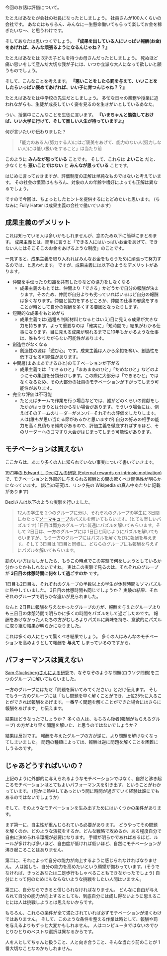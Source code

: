 
<!-- 評価制度について  ～できる人にはお金を与えるべきか？〜 -->

今回のお話は評価について。

たとえばあなたが会社の社長になったとしましょう。
社員さんが100人くらいの会社です。
あなたはもちろん、みんなに一生懸命働いてもらって楽してお金を稼ぎたいな～、と思うわけです。

そしてあなたは思いつくでしょう。
**『成果を出している人にいっぱい報酬(お金)をあげれば、みんな頑張るようになるんじゃね？？』**

たとえばあなたは 3才の子どもを持つお母さんだったとしましょう。
死ぬほど痛い思いをして産んだ大切な我が子には、いつか立派な大人になって欲しいと願うものでしょう。

そして、こんなことを考えます。
**『悪いことをしたら罰を与えて、いいことをしたらいっぱい褒めてあげれば、いい子に育つんじゃね？？』**

たとえばあなたは中学校の先生だとしましょう。
多忙な日々の業務や授業に追われながらも、生徒が成長していく姿を見るのを生きがいとしているあなた。

つい、授業中にこんなことを生徒に言います。
**『いまちゃんと勉強しておけば、いい大学に行けて、そして楽しい人生が待っていますよ』**

何が言いたいか伝わりました？

> 「能力のある人(努力する人)にはご褒美をあげて、能力のない人(努力しない人)には低い扱いをすること」は当たり前

このように **みんなが思っている** ことです。
そして、これらは **よいこと** だと、少なくとも **悪いことではない** と **みんなが思っている** ことです。

はじめに言っておきますが、評価制度の正解は単純なものではないと考えています。
その社会の慣習はもちろん、対象の人の年齢や嗜好によっても正解は異なるでしょう。

ですので今回は、ちょっとしたヒントを提供するにとどめたいと思います。
(ちなみに Fully Hatter は成果主義の会社で働いています)


## 成果主義のデメリット
これは知っている人は多いかもしれませんが、念のため以下に簡単にまとめます。
成果主義とは、簡単に言うと「できる人にはいっぱいお金をあげて、できない人にはそこそこのお金をあげるような制度」のことです。

一見すると、成果主義を取り入れればみんなお金をもらうために頑張って努力するのでは、と思われます。
ですが、成果主義には以下のようなデメリットがあります。

- 仲間を手伝ったり知識を共有したりなどの協力をしなくなる
   - 成果主義のもとでは、仲間より「できる」かどうかで自分の報酬が決まります。そのため、仲間が自分よりも劣っていればいるほど自分の報酬は多くなります。仲間と協力をするどころか、仲間の仕事の邪魔をすることが時として自分の報酬を多くする要因となったりします。
- 短期的な成果をもとめがち
   - 成果主義では(過程も判断材料となるとはいえ)目に見える成果が大きな力を持ちます。よって重要なのは「確実に」「短時間で」結果がわかる仕事になります。目に見える成果が現れるまでに10年もかかるような仕事は、誰もやりたがらない可能性があります。
- 創造性がなくなる
   - 創造性の源は「遊び心」です。成果主義は人から余裕を奪い、創造性を低下させる可能性があります。
- 中間層(まあまあできるひと)のモチベーションが下がる
   - 成果主義では「できるひと」「まあまあのひと」「だめなひと」などのようにその集団を分類分けします。この際に大部分は「できるひと」ではなくなるため、その大部分の社員のモチベーションが下がってしまう可能性があります。
- 完全な評価は不可能
   - たとえばチームで作業を行う場合などでは、誰がどのくらいの貢献をしたかがはっきりとは分からない場合があります。そういう場合には、例えばそのチームのリーダーがメンバーそれぞれの評価をしたりします。人は(誰もが思い当たる節があるかと思いますが) 自分の好みの相手の能力を高く見積もる傾向があるので、評価主義を徹底すればするほど、そのリーダーへのゴマすり大会がはじまってしまう可能性があります。


## モチベーションは買えない
ここからは、あまり多くの人に知られていない事実について書いていきます。

[1971年の Edward L. Deciさんの研究 (External rewards on intrinsic motivation)](https://en.wikipedia.org/wiki/Self-determination_theory) で、モチベーションと外部的に与えられる報酬との間の驚くべき関係性が明らかになっています。
(該当の研究は、リンク先の Wikipedia の真ん中あたりに記載があります)

Deciさんは以下のような実験を行いました。

> 12人の学生を 2つのグループに分け、それぞれのグループの学生に 3日間にわたって[ソーマキューブ](https://ja.wikipedia.org/wiki/ソーマキューブ)のパズルを解いてもらいます。(とても楽しいパズルです) 1日目は両方のグループに普通にパズルを解いてもらいます。そして 2日目は、一方のグループには 1日目と同じようにパズルを解いてもらいますが、もう一方のグループにはパズルを解くたびに報酬を与えます。そして 3日目は 1日目と同様に、どちらのグループにも報酬を与えずにパズルを解いてもらいます。

勘のいい方はもしかしたら、もうこの時点でこの実験で何をしようとしているか分かったかもしれないですね。
実はこの実験で見るのは、それぞれのグループが **3日目の休憩時間に何をして過ごすのか** です。

1日目も2日目も、それぞれのグループの半数以上の学生が休憩時間もソマパズルに熱中していました。
3日目の休憩時間も同じでしょうか？
実験の結果、それぞれのグループで明らかな違いが見られました。

なんと 2日目に報酬を与えなかったグループの方が、報酬を与えたグループよりも三日目の休憩時間で明らかに多くの時間をパズルをして過ごしたのです。
報酬をあげなかった人たちの方がむしろよりパズルに興味を持ち、意欲的にパズルに取り組む結果が明らかになりました。

これは多くの人にとって驚くべき結果でしょう。
多くの人はみんなのモチベーションを高めようとして報酬を **与えて** しまっているのですから。


## パフォーマンスは買えない
[Sam Glucksbergさんによる研究](https://ja.wikipedia.org/wiki/ロウソク問題)で、なぞなぞのような問題(ロウソク問題)を二つのグループに解いてもらいました。

一方のグループにはただ「問題を解いてみてください」とだけ伝えます。
そしてもう一方のグループには「もし問題を早く解くことができ、上位25％に入ることができれば報酬をあげます。一番早く問題を解くことができた場合にはさらに報酬をあげます」と伝えます。

結果はどうなったでしょうか？
多くの人は、もちろん後者(報酬がもらえるグループ) の方がより早く問題を解いた、と思うのではないでしょうか？

結果は反対です。
報酬を与えたグループの方が逆に、より問題を解けなくなってしまいました。
問題の種類によっては、報酬は逆に問題を解くことを困難にしうるのです。


## じゃあどうすればいいの？
上記のように外部的に与えられるようなモチベーションではなく、自然と沸き起こるモチベーションはとてもよいパフォーマンスを引き出す、ということがわかっています。
(何かに熱中してあっという間に時間が過ぎていく経験は誰にでもあるのではないでしょうか)

そして、そのようなモチベーションを生み出すためにはいくつかの条件があります。

まず第一に、自主性が重んじられている必要があります。
どうやってその問題を解くのか、どのような演技をするか、どんな戦略で攻めるか、ある程度自分で自由に決められる環境が必要になります。
手順が明らかであればあるほど、ルールが多ければ多いほど、自由度が低ければ低いほど、自然にモチベーションが沸き起こることはありません。

第二に、それによって自分の能力が向上するように感じられなければなりません。
人は誰しも、自分の能力を高めたいという願望が備わっています。(そうでなければ、きっとあなたは二足歩行もしゃべることもできなかったでしょう)
自分にとって何のためにもならないような挑戦をしたい人間はいません。

第三に、自分ならできると信じられなければなりません。
どんなに自由が与えられて自分の能力が向上するとしても、到底自分には成し得ないように思えることには人は挑戦しようとは思えないからです。

もちろん、これらの条件が全て満たされていれば必ずモチベーションが湧くわけではありません。
そして、このような条件を整える作業は時として、報酬や罰を与えるよりもずっと大変かもしれません。
人はコンピュータではないのでひとりひとりのベストな選択は異なるからです。

人を人としてちゃんと扱うこと、人と向き合うこと、そんな当たり前のことが 1番大切なことなのかもしれません。
